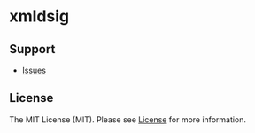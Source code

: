 # xmldsig

## Support

- [Issues](https://github.com/nulxrd/php-xmldsig/issues/)

## License

The MIT License (MIT). Please see [License](LICENSE) for more information.
